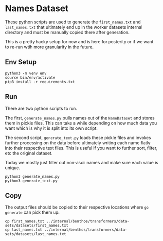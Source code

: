 # Names Dataset

These python scripts are used to generate the `first_names.txt` and `last_names.txt` that ultimately
end up in the worker datasets internal directory and must be manually copied there after generation.

This is a pretty hacky setup for now and is here for posterity or if we want to re-run wtih more granularity in the future.

## Env Setup

```
python3 -m venv env
source bin/env/activate
pip3 install -r requirements.txt
```

## Run

There are two python scripts to run.

The first, `generate_names.py` pulls names out of the `NameDataset` and stores them in pickle files.
This can take a while depending on how much data you want which is why it is split into its own script.

The second script, `generate_text.py` loads these pickle files and invokes further processing on the data
before ultimately writing each name flatly into their respective text files.
This is useful if you want to further sort, filter, etc the original dataset.

Today we mostly just filter out non-ascii names and make sure each value is unique.

```
python3 generate_names.py
python3 generate_text.py
```

## Copy

The output files should be copied to their respective locations where `go generate` can pick them up.

```
cp first_names.txt ../internal/benthos/transformers/data-sets/datasets/first_names.txt
cp last_names.txt ../internal/benthos/transformers/data-sets/datasets/last_names.txt
```
